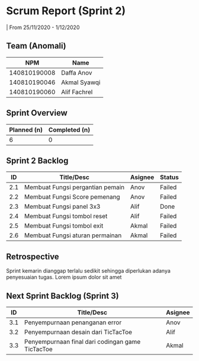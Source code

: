 # Scrum Report (Sprint 2)
| From 25/11/2020 - 1/12/2020

## Team (Anomali)
| NPM           | Name        |
| ------------- |-------------|
| 140810190008  | Daffa Anov  |
| 140810190046  | Akmal Syawqi|
| 140810190060  | Alif Fachrel|

## Sprint Overview
| Planned (n)   | Completed (n) |
| ------------- |-------------- |
| 6             | 0             |

## Sprint 2 Backlog

| ID  | Title/Desc | Asignee | Status |
| --- | ---------- | ------- | ------ |
| 2.1 | Membuat Fungsi pergantian pemain | Anov | Failed |
| 2.2 | Membuat Fungsi Score pemenang | Anov | Failed |
| 2.3 | Membuat Fungsi panel 3x3 | Alif | Done |
| 2.4 | Membuat Fungsi tombol reset | Alif | Failed |
| 2.5 | Membuat Fungsi tombol exit | Akmal| Failed |
| 2.6 | Membuat Fungsi aturan permainan | Akmal | Failed |

## Retrospective 

Sprint kemarin dianggap terlalu sedikit sehingga diperlukan adanya penyesuaian tugas. Lorem ipsum dolor sit amet

## Next Sprint Backlog (Sprint 3)
| ID  | Title/Desc | Asignee | 
| --- | ---------- | ------- | 
| 3.1 | Penyempurnaan penanganan error | Anov | 
| 3.2 | Penyempurnaan desain dari TicTacToe | Alif | 
| 3.3 | Penyempurnaan final dari codingan game TicTacToe | Akmal | 
